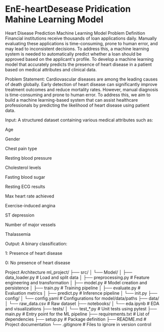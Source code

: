 # EnE-heartDesease Pridication Mahine Learning Model 
Heart Disease Prediction Machine Learning Model
Problem Definition
Financial institutions receive thousands of loan applications daily. Manually evaluating these applications is time-consuming, prone to human error, and may lead to inconsistent decisions. To address this, a machine learning system is needed to automatically predict whether a loan should be approved based on the applicant's profile. To develop a machine learning model that accurately predicts the presence of heart disease in a patient based on medical attributes and clinical data.

Problem Statement:
Cardiovascular diseases are among the leading causes of death globally. Early detection of heart disease can significantly improve treatment outcomes and reduce mortality rates. However, manual diagnosis is time-consuming and prone to human error. To address this, we aim to build a machine learning-based system that can assist healthcare professionals by predicting the likelihood of heart disease using patient data.

Input:
A structured dataset containing various medical attributes such as:

Age

Gender

Chest pain type

Resting blood pressure

Cholesterol levels

Fasting blood sugar

Resting ECG results

Max heart rate achieved

Exercise-induced angina

ST depression

Number of major vessels

Thalassemia

Output:
A binary classification:

1: Presence of heart disease

0: No presence of heart disease

Project Architecture
ml_project/ ├── src/ │ └── Model/ │ ├── data_loader.py # Load and split data │ ├── preprocessing.py # Feature engineering and transformation │ ├── model.py # Model creation and persistence │ ├── train.py # Training pipeline │ ├── evaluate.py # Evaluation metrics │ ├── predict.py # Inference pipeline │ └── init.py ├── config/ │ └── config.yaml # Configurations for model/data/paths ├── data/ │ └── raw_data.csv # Raw dataset ├── notebooks/ │ └── eda.ipynb # EDA and visualizations ├── tests/ │ └── test_*.py # Unit tests using pytest ├── main.py # Entry point for the ML pipeline ├── requirements.txt # List of dependencies ├── setup.py # Package definition ├── README.md # Project documentation └── .gitignore # Files to ignore in version control